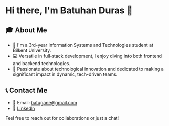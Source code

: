 # Hi there, I'm Batuhan Duras 👋

## 🎓 About Me
- 🏫 I'm a 3rd-year Information Systems and Technologies student at Bilkent University.
- 💻 Versatile in full-stack development, I enjoy diving into both frontend and backend technologies.
- 🚀 Passionate about technological innovation and dedicated to making a significant impact in dynamic, tech-driven teams.

## 📞 Contact Me
- 📧 Email: batugane@gmail.com
- 🔗 [LinkedIn](https://www.linkedin.com/in/batuhanduras/)

Feel free to reach out for collaborations or just a chat!
